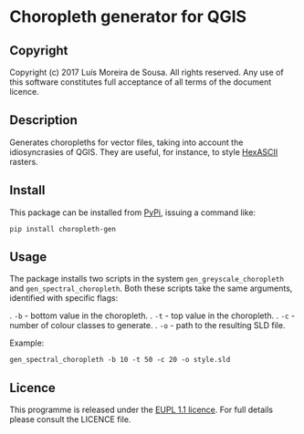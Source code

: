 Choropleth generator for QGIS
===============================================================================


Copyright
-------------------------------------------------------------------------------

Copyright (c) 2017 Luís Moreira de Sousa. All rights reserved. 
Any use of this software constitutes full acceptance of all terms of the 
document licence.


Description
-------------------------------------------------------------------------------

Generates choropleths for vector files, taking into account the idiosyncrasies 
of QGIS. They are useful, for instance, to style [HexASCII]() rasters.

Install
-------------------------------------------------------------------------------

This package can be installed from [PyPi](https://pypi.python.org/pypi?%3Aaction=pkg_edit&name=choropleth-gen), issuing a command like:

`pip install choropleth-gen`

Usage
-------------------------------------------------------------------------------

The package installs two scripts in the system `gen_greyscale_choropleth` and
`gen_spectral_choropleth`. Both these scripts take the same arguments, 
identified with specific flags:

 . `-b` - bottom value in the choropleth.
 . `-t` - top value in the choropleth.
 . `-c` - number of colour classes to generate.
 . `-o` - path to the resulting SLD file.
 
 Example:
 
 `gen_spectral_choropleth -b 10 -t 50 -c 20 -o style.sld`

Licence
-------------------------------------------------------------------------------

This programme is released under the [EUPL 1.1 licence](https://joinup.ec.europa.eu/community/eupl/og_page/introduction-eupl-licence). For full details please consult the LICENCE file.
